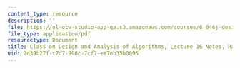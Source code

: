 ```yaml
---
content_type: resource
description: ''
file: https://ol-ocw-studio-app-qa.s3.amazonaws.com/courses/6-046j-design-and-analysis-of-algorithms-spring-2015/2d39b27fc7d7908c7cf7ee7eb35b0095_MIT6_046JS15_writtenlec16.pdf
file_type: application/pdf
resourcetype: Document
title: Class on Design and Analysis of Algorithms, Lecture 16 Notes, Handwritten
uid: 2d39b27f-c7d7-908c-7cf7-ee7eb35b0095
---
```

